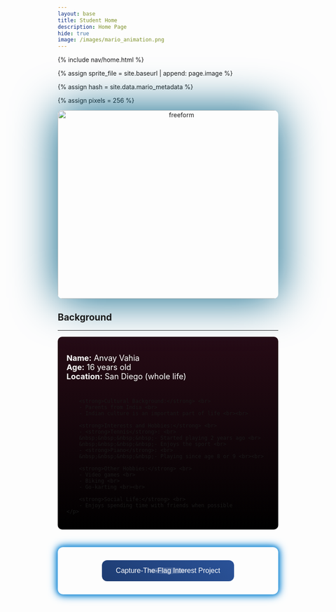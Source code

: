 ```yaml
---
layout: base
title: Student Home 
description: Home Page
hide: true
image: /images/mario_animation.png
---
```

<!-- Liquid:  statements -->
{% include nav/home.html %}
<!--- Concatenation of site URL to frontmatter image  --->
{% assign sprite_file = site.baseurl | append: page.image %}
<!--- Has is a list variable containing mario metadata for sprite --->
{% assign hash = site.data.mario_metadata %}  
<!--- Size width/height of Sprit images --->
{% assign pixels = 256 %} 

<!--- HTML for page contains <p> tag named "Mario" and class properties for a "sprite"  -->

<p id="mario" class="sprite"></p>
  
<!--- Embedded Cascading Style Sheet (CSS) rules, 
        define how HTML elements look 
--->
<style>

  /*CSS style rules for the id and class of the sprite...
  */
  .sprite {
    height: {{pixels}}px;
    width: {{pixels}}px;
    background-image: url('{{sprite_file}}');
    background-repeat: no-repeat;
  }

  /*background position of sprite element
  */
  #mario {
    background-position: calc({{animations[0].col}} * {{pixels}} * -1px) calc({{animations[0].row}} * {{pixels}}* -1px);
  }

</style>

<script>
  ////////// convert YML hash to javascript key:value objects /////////

  var mario_metadata = {}; //key, value object
  {% for key in hash %}  
  
  var key = "{{key | first}}"  //key
  var values = {} //values object
  values["row"] = {{key.row}}
  values["col"] = {{key.col}}
  values["frames"] = {{key.frames}}
  mario_metadata[key] = values; //key with values added

  {% endfor %}

  ////////// game object for player /////////

  class Mario {
    constructor(meta_data) {
      this.tID = null;  //capture setInterval() task ID
      this.positionX = 0;  // current position of sprite in X direction
      this.currentSpeed = 0;
      this.marioElement = document.getElementById("mario"); //HTML element of sprite
      this.pixels = {{pixels}}; //pixel offset of images in the sprite, set by liquid constant
      this.interval = 100; //animation time interval
      this.obj = meta_data;
      this.marioElement.style.position = "absolute";
    }

    animate(obj, speed) {
      let frame = 0;
      const row = obj.row * this.pixels;
      this.currentSpeed = speed;

      this.tID = setInterval(() => {
        const col = (frame + obj.col) * this.pixels;
        this.marioElement.style.backgroundPosition = `-${col}px -${row}px`;
        this.marioElement.style.left = `${this.positionX}px`;

        this.positionX += speed;
        frame = (frame + 1) % obj.frames;

        const viewportWidth = window.innerWidth;
        if (this.positionX > viewportWidth - this.pixels) {
          document.documentElement.scrollLeft = this.positionX - viewportWidth + this.pixels;
        }
      }, this.interval);
    }

    startWalking() {
      this.stopAnimate();
      this.animate(this.obj["Walk"], 3);
    }
    startWalkingLeft() {
      this.stopAnimate();
      this.animate(this.obj["WalkL"], -3);
    }

    startRunning() {
      this.stopAnimate();
      this.animate(this.obj["Run1"], 6);
    }

    startRunningLeft() {
      this.stopAnimate();
      this.animate(this.obj["Run1L"], -6);
    }

    startPuffing() {
      this.stopAnimate();
      this.animate(this.obj["Puff"], 0);
    }

    startCheering() {
      this.stopAnimate();
      this.animate(this.obj["Cheer"], 0);
    }

    startCheeringL() {
      this.stopAnimate();
      this.animate(this.obj["CheerL"], 0);
    }

    startFlipping() {
      this.stopAnimate();
      this.animate(this.obj["Flip"], 0);
    }

    startFlippingL() {
      this.stopAnimate();
      this.animate(this.obj["FlipL"], 0);
    }

    startResting() {
      this.stopAnimate();
      this.animate(this.obj["Rest"], 0);
    }

    stopAnimate() {
      clearInterval(this.tID);
    }
  }

  const mario = new Mario(mario_metadata);

  ////////// event control /////////

  window.addEventListener("keydown", (event) => {
    if (event.key === "ArrowRight" || event.key==="d") {   //here I changed it to be right arrow key OR D key, same applied for other keys like down and left
      event.preventDefault();
      if (event.repeat) {
        mario.startCheering();
      } else {
        if (mario.currentSpeed === 0) {
          mario.startWalking();
        } else if (mario.currentSpeed === 3) {
          mario.startRunning();
        }  else if (mario.currentSpeed === -3) {
          mario.startWalking();
        } else if (mario.currentSpeed === -6) {
          mario.startWalking();
        }
      }
    } else if (event.key === "s"||event.key==="ArrowDown") {
      event.preventDefault();
      if (event.repeat) {
        mario.stopAnimate();
      } else {
        mario.startFlippingL();
      }
    } else if (event.key === "w"||event.key==="ArrowUp") {
      event.preventDefault();
      if (event.repeat) {
        mario.stopAnimate();
      } else {
        mario.startFlipping();
      }
    } else if (event.key === "Space" || event.key===" ") {
      event.preventDefault();
      if (event.repeat) {
        mario.stopAnimate();
      } else {
        mario.startPuffing();
      }
    } else if (event.key === "ArrowLeft" || event.key==="a") {
      event.preventDefault();
      if (event.repeat) {
        mario.startCheeringL();
      } else {      // what happens in this giant if and else if statment is that based on the current speed of the sprite (like if its stationary, walking in the correct direction, or walking/running in the opposite directoion) it determines whether it will walk or run in the left direction
        if (mario.currentSpeed === 0) {
          mario.startWalkingLeft();
        } else if (mario.currentSpeed === -3) {
          mario.startRunningLeft();
        } else if (mario.currentSpeed === 3) {
          mario.startWalkingLeft();
        } else if (mario.currentSpeed === 6) {
          mario.startWalkingLeft();
        }
      }
    }
  });

  //touch events that enable animations
  window.addEventListener("touchstart", (event) => {
    event.preventDefault(); // prevent default browser action
    if (event.touches[0].clientX > window.innerWidth / 2) {
      // move right
      if (currentSpeed === 0) { // if at rest, go to walking
        mario.startWalking();
      } else if (currentSpeed === 3) { // if walking, go to running
        mario.startRunning();
      }
    } else {
      // move left
      mario.startPuffing();
    }
  });

  //stop animation on window blur
  window.addEventListener("blur", () => {
    mario.stopAnimate();
  });

  //start animation on window focus
  window.addEventListener("focus", () => {
     mario.startFlipping();
  });

  //start animation on page load or page refresh
  document.addEventListener("DOMContentLoaded", () => {
    // adjust sprite size for high pixel density devices
    const scale = window.devicePixelRatio;
    const sprite = document.querySelector(".sprite");
    sprite.style.transform = `scale(${0.4*scale})`;
    sprite.style.zIndex = "2";
    mario.startResting();
  });
</script>





<script src="https://ajax.googleapis.com/ajax/libs/jquery/3.7.1/jquery.min.js"></script>
<script>
      $(document).ready(function() {
          setTimeout(function(){
              $('body').addClass('loaded');
              $('h1').css('color','#222222');
          }, 1000);
      });
</script>

<div id="loader-wrapper">
  <div id="loader"></div>
  <div class="loader-section section-left"></div>
  <div class="loader-section section-right"></div>
</div>

<div style="text-align: center;">
    <img style="box-shadow: 0px 0px 100px #015F83; border-radius: 10px;" src="{{site.baseurl}}/images/AboutMe.png" height="430px" width="550px" alt="freeform"/>
</div>

## Background
-------------------------------------

<div style="background: linear-gradient(to bottom, #260b15, black); padding: 20px; border-radius: 10px;">
    <p style="color: white; font-size: 18px;"> 
        <strong>Name:</strong> Anvay Vahia <br>
        <strong>Age:</strong> 16 years old <br>
        <strong>Location:</strong> San Diego (whole life) <br><br>

        <strong>Cultural Background:</strong> <br>
        - Parents from India <br>
        - Indian culture is an important part of life <br><br>

        <strong>Interests and Hobbies:</strong> <br>
        - <strong>Tennis</strong>: <br>
        &nbsp;&nbsp;&nbsp;&nbsp;- Started playing 2 years ago <br>
        &nbsp;&nbsp;&nbsp;&nbsp;- Enjoys the sport <br>
        - <strong>Piano</strong>: <br>
        &nbsp;&nbsp;&nbsp;&nbsp;- Playing since age 8 or 9 <br><br>

        <strong>Other Hobbies:</strong> <br>
        - Video games <br>
        - Biking <br>
        - Go-karting <br><br>

        <strong>Social Life:</strong> <br>
        - Enjoys spending time with friends when possible
    </p>
</div>



<div class="button-div" style="text-align: center; margin-top: 40px;">
    <a href="https://cyberlord09.github.io/AnvayDNHSCompSci//2023/12/04/PartnerPost.html" target="_blank">
        <button class="cool-button">Capture-The-Flag Interest Project</button>
    </a>
</div>

<style>
.button-div {
    position: relative;
    padding: 20px;
    border-radius: 12px;
    animation: glowing 2s infinite;
}

@keyframes glowing {
    0% { box-shadow: 0 0 5px #3498db, 0 0 10px #3498db, 0 0 15px #3498db, 0 0 20px #3498db; }
    50% { box-shadow: 0 0 20px #3498db, 0 0 30px #3498db, 0 0 40px #3498db, 0 0 50px #3498db; }
    100% { box-shadow: 0 0 5px #3498db, 0 0 10px #3498db, 0 0 15px #3498db, 0 0 20px #3498db; }
}

.cool-button {
    background: linear-gradient(45deg, #1e3c72, #2a5298) !important; /* Cool blue gradient */
    border: none !important;
    color: white !important;
    padding: 15px 32px !important;
    text-align: center !important;
    text-decoration: none !important;
    display: inline-block !important;
    font-size: 16px !important;
    margin: 10px !important;
    cursor: pointer !important;
    transition: background 0.3s, transform 0.3s, box-shadow 0.3s !important;
    border-radius: 12px !important;
    position: relative !important;
    overflow: hidden !important;
}

.cool-button::before {
    content: "" !important;
    position: absolute !important;
    top: 50% !important;
    left: 50% !important;
    width: 300% !important;
    height: 300% !important;
    background: rgba(255, 255, 255, 0.15) !important;
    transition: all 0.75s !important;
    border-radius: 50% !important;
    transform: translate(-50%, -50%) scale(0.1) !important;
}

.cool-button:hover::before {
    transform: translate(-50%, -50%) scale(1) !important;
}

.cool-button:hover {
    background: linear-gradient(45deg, #2a5298, #1e3c72) !important; /* Hover blue gradient */
    transform: scale(1.1) !important;
    box-shadow: 0 8px 16px rgba(0, 0, 0, 0.2), 0 12px 40px rgba(0, 0, 0, 0.19) !important;
}

.cool-button:active {
    background: linear-gradient(45deg, #1b2a49, #162a4f) !important; /* Active blue gradient */
    transform: scale(0.9) !important;
    box-shadow: 0 4px 8px rgba(0, 0, 0, 0.2), 0 6px 20px rgba(0, 0, 0, 0.19) !important;
}
</style>